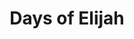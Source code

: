 ---
title: Days of Elijah
categories: worship
type: songs
link: https://open.spotify.com/track/4XQjqlmEKPGOUcxupJj8hH
---